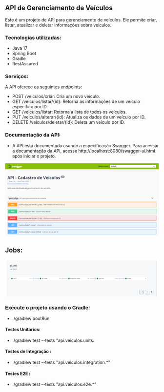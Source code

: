 ## API de Gerenciamento de Veículos

Este é um projeto de API para gerenciamento de veículos. Ele permite criar, listar, atualizar e deletar informações sobre veículos.

### Tecnologias utilizadas:

- Java 17
- Spring Boot
- Gradle
- RestAssured

### Serviços:

A API oferece os seguintes endpoints:

- POST /veiculos/criar: Cria um novo veículo.
- GET /veiculos/listar/{id}: Retorna as informações de um veículo específico por ID.
- GET /veiculos/listar: Retorna a lista de todos os veículos.
- PUT /veiculos/alterar/{id}: Atualiza os dados de um veículo por ID.
- DELETE /veiculos/deletar/{id}: Deleta um veículo por ID.

### Documentação da API:

- A API está documentada usando a especificação Swagger. Para acessar a documentação da API, acesse http://localhost:8080/swagger-ui.html após iniciar o projeto.

![](swagger.PNG)


## Jobs:

![](jobs.PNG)

### Execute o projeto usando o Gradle:
- ./gradlew bootRun

#### Testes Unitários:
- ./gradlew test --tests "api.veiculos.units.

#### Testes de Integração :
- ./gradlew test --tests "api.veiculos.integration.*"

#### Testes E2E :
- ./gradlew test --tests "api.veiculos.e2e.*"
